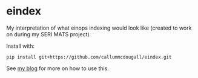 # eindex

My interpretation of what einops indexing would look like (created to work on during my SERI MATS project).

Install with:

```
pip install git+https://github.com/callummcdougall/eindex.git
```

See [my blog](https://www.perfectlynormal.co.uk/blog-eindex) for more on how to use this.
